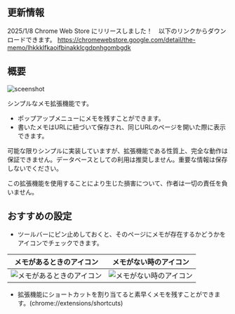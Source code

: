 ## 更新情報
2025/1/8 Chrome Web Store にリリースしました！　以下のリンクからダウンロードできます。
https://chromewebstore.google.com/detail/the-memo/lhkkklfkaoifbinakklcgdpnhgombgdk

## 概要

![sceenshot](./screenshot.png)

シンプルなメモ拡張機能です。
- ポップアップメニューにメモを残すことができます。
- 書いたメモはURLに紐づいて保存され、同じURLのページを開いた際に表示できます。

可能な限りシンプルに実装していますが、拡張機能である性質上、完全な動作は保証できません。データベースとしての利用は推奨しません。重要な情報は保存しないでください。

この拡張機能を使用することにより生じた損害について、作者は一切の責任を負いません。

## おすすめの設定

- ツールバーにピン止めしておくと、そのページにメモが存在するかどうかをアイコンでチェックできます。

<div align="center">

| メモがあるときのアイコン | メモがない時のアイコン |
|:------------------------:|:----------------------:|
| ![メモがあるときのアイコン](icon.png) | ![メモがない時のアイコン](icon-gray.png) |

</div>

- 拡張機能にショートカットを割り当てると素早くメモを残すことができます。(chrome://extensions/shortcuts)
